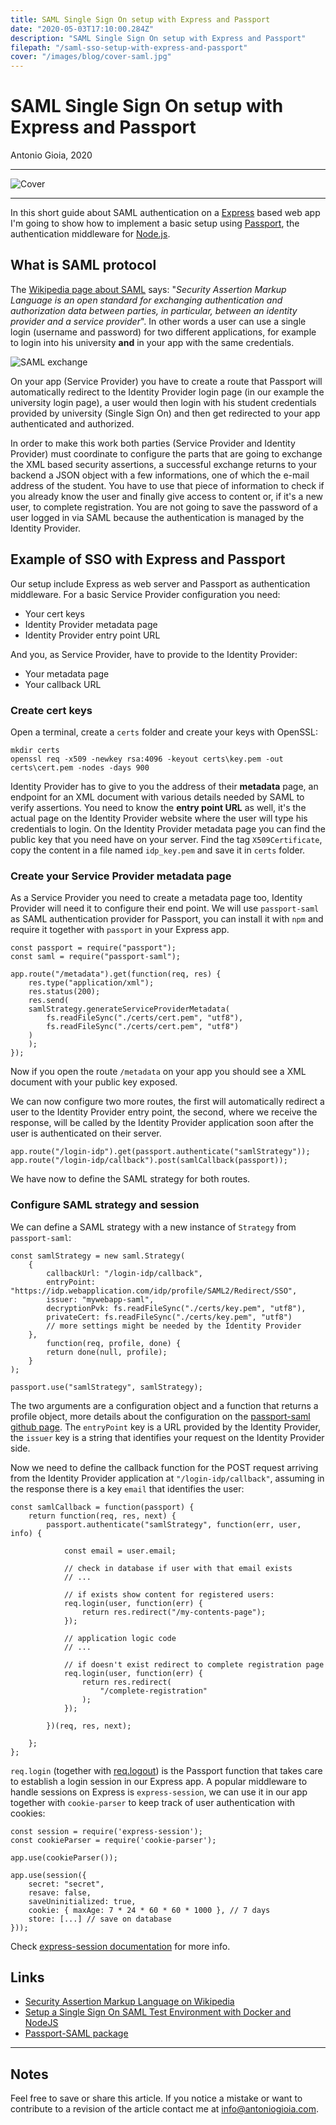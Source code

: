 ```yaml
---
title: SAML Single Sign On setup with Express and Passport
date: "2020-05-03T17:10:00.284Z"
description: "SAML Single Sign On setup with Express and Passport"
filepath: "/saml-sso-setup-with-express-and-passport"
cover: "/images/blog/cover-saml.jpg"
---
```


# SAML Single Sign On setup with Express and Passport

Antonio Gioia, 2020

---

![Cover](https://antoniogioia.com/images/blog/cover-saml.jpg)

---

In this short guide about SAML authentication on a [Express](https://expressjs.com/) based web app I'm going to show how to implement a basic setup using [Passport](http://www.passportjs.org/), the authentication middleware for [Node.js](https://nodejs.org/).

## What is SAML protocol

The [Wikipedia page about SAML](https://en.wikipedia.org/wiki/Security_Assertion_Markup_Language) says: "_Security Assertion Markup Language is an open standard for exchanging authentication and authorization data between parties, in particular, between an identity provider and a service provider_". In other words a user can use a single login (username and password) for two different applications, for example to login into his university **and** in your app with the same credentials.

![SAML exchange](https://antoniogioia.com/images/blog/saml-browser-sso.png)

On your app (Service Provider) you have to create a route that Passport will automatically redirect to the Identity Provider login page (in our example the university login page), a user would then login with his student credentials provided by university (Single Sign On) and then get redirected to your app authenticated and authorized.

In order to make this work both parties (Service Provider and Identity Provider) must coordinate to configure the parts that are going to exchange the XML based security assertions, a successful exchange returns to your backend a JSON object with a few informations, one of which the e-mail address of the student. You have to use that piece of information to check if you already know the user and finally give access to content or, if it's a new user, to complete registration. You are not going to save the password of a user logged in via SAML because the authentication is managed by the Identity Provider.

## Example of SSO with Express and Passport

Our setup include Express as web server and Passport as authentication middleware. For a basic Service Provider configuration you need:

-   Your cert keys
-   Identity Provider metadata page
-   Identity Provider entry point URL

And you, as Service Provider, have to provide to the Identity Provider:

-   Your metadata page
-   Your callback URL

### Create cert keys

Open a terminal, create a `certs` folder and create your keys with OpenSSL:

    mkdir certs
    openssl req -x509 -newkey rsa:4096 -keyout certs\key.pem -out certs\cert.pem -nodes -days 900

Identity Provider has to give to you the address of their **metadata** page, an endpoint for an XML document with various details needed by SAML to verify assertions. You need to know the **entry point URL** as well, it's the actual page on the Identity Provider website where the user will type his credentials to login. On the Identity Provider metadata page you can find the public key that you need have on your server. Find the tag `X509Certificate`, copy the content in a file named `idp_key.pem` and save it in `certs` folder.

### Create your Service Provider metadata page

As a Service Provider you need to create a metadata page too, Identity Provider will need it to configure their end point. We will use `passport-saml` as SAML authentication provider for Passport, you can install it with `npm` and require it together with `passport` in your Express app.

    const passport = require("passport");
    const saml = require("passport-saml");

    app.route("/metadata").get(function(req, res) {
        res.type("application/xml");
        res.status(200);
        res.send(
        samlStrategy.generateServiceProviderMetadata(
            fs.readFileSync("./certs/cert.pem", "utf8"),
            fs.readFileSync("./certs/cert.pem", "utf8")
        )
        );
    });

Now if you open the route `/metadata` on your app you should see a XML document with your public key exposed.

We can now configure two more routes, the first will automatically redirect a user to the Identity Provider entry point, the second, where we receive the response, will be called by the Identity Provider application soon after the user is authenticated on their server.

    app.route("/login-idp").get(passport.authenticate("samlStrategy"));
    app.route("/login-idp/callback").post(samlCallback(passport));

We have now to define the SAML strategy for both routes.

### Configure SAML strategy and session

We can define a SAML strategy with a new instance of `Strategy` from `passport-saml`:

    const samlStrategy = new saml.Strategy(
        {
            callbackUrl: "/login-idp/callback",
            entryPoint: "https://idp.webapplication.com/idp/profile/SAML2/Redirect/SSO",
            issuer: "mywebapp-saml",
            decryptionPvk: fs.readFileSync("./certs/key.pem", "utf8"),
            privateCert: fs.readFileSync("./certs/key.pem", "utf8")
            // more settings might be needed by the Identity Provider
        },
            function(req, profile, done) {
            return done(null, profile);
        }
    );

    passport.use("samlStrategy", samlStrategy);

The two arguments are a configuration object and a function that returns a profile object, more details about the configuration on the [passport-saml github page](https://github.com/bergie/passport-saml). The `entryPoint` key is a URL provided by the Identity Provider, the `issuer` key is a string that identifies your request on the Identity Provider side.

Now we need to define the callback function for the POST request arriving from the Identity Provider application at `"/login-idp/callback"`, assuming in the response there is a key `email` that identifies the user:

    const samlCallback = function(passport) {
        return function(req, res, next) {
            passport.authenticate("samlStrategy", function(err, user, info) {

                const email = user.email;

                // check in database if user with that email exists
                // ...

                // if exists show content for registered users:
                req.login(user, function(err) {
                    return res.redirect("/my-contents-page");
                });

                // application logic code
                // ...

                // if doesn't exist redirect to complete registration page
                req.login(user, function(err) {
                    return res.redirect(
                        "/complete-registration"
                    );
                });

            })(req, res, next);

        };
    };

`req.login` (together with [req.logout](http://www.passportjs.org/docs/login/)) is the Passport function that takes care to establish a login session in our Express app. A popular middleware to handle sessions on Express is `express-session`, we can use it in our app together with `cookie-parser` to keep track of user authentication with cookies:

    const session = require('express-session');
    const cookieParser = require('cookie-parser');

    app.use(cookieParser());

    app.use(session({
        secret: "secret",
        resave: false,
        saveUninitialized: true,
        cookie: { maxAge: 7 * 24 * 60 * 60 * 1000 }, // 7 days
        store: [...] // save on database
    }));

Check [express-session documentation](https://github.com/expressjs/session) for more info.

## Links

-   [Security Assertion Markup Language on Wikipedia](https://en.wikipedia.org/wiki/Security_Assertion_Markup_Language)
-   [Setup a Single Sign On SAML Test Environment with Docker and NodeJS](https://medium.com/disney-streaming/setup-a-single-sign-on-saml-test-environment-with-docker-and-nodejs-c53fc1a984c9)
-   [Passport-SAML package](http://www.passportjs.org/packages/passport-saml/)

---

## Notes

Feel free to save or share this article. If you notice a mistake or want to contribute to a revision of the article contact me at [info@antoniogioia.com](info@antoniogioia.com).
